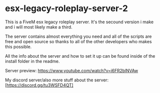 # esx-legacy-roleplay-server-2
This is a FiveM esx legacy roleplay server. It's the secound version i make and i will most likely make a third.

The server contains almost everything you need and all of the scripts are free and open source so thanks to all of the other developers who makes this possible.

All the info about the server and how to set it up can be found inside of the install folder in the readme.

Server preview: https://www.youtube.com/watch?v=i6FR2blNVAw

My discord server/also more stuff about the server: [https://discord.gg/tu3WSFD4QT]
